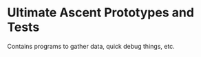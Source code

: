 Ultimate Ascent Prototypes and Tests
===========================

Contains programs to gather data, quick debug things, etc.
